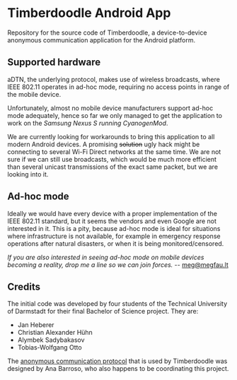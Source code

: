 # Timberdoodle Android App

Repository for the source code of Timberdoodle, a device-to-device anonymous communication application for the Android platform.

## Supported hardware

aDTN, the underlying protocol, makes use of wireless broadcasts, where IEEE 802.11 operates in ad-hoc mode, requiring no access points in range of the mobile device.

Unfortunately, almost no mobile device manufacturers support ad-hoc mode adequately, hence so far we only managed to get the application to work on the *Samsung Nexus S running CyanogenMod*.

We are currently looking for workarounds to bring this application to all modern Android devices. A promising ~~solution~~ ugly hack might be connecting to several Wi-Fi Direct networks at the same time. We are not sure if we can still use broadcasts, which would be much more efficient than several unicast transmissions of the exact same packet, but we are looking into it.

## Ad-hoc mode

Ideally we would have every device with a proper implementation of the IEEE 802.11 standard, but it seems the vendors and even Google are not interested in it. This is a pity, because ad-hoc mode is ideal for situations where infrastructure is not available, for example in emergency response operations after natural disasters, or when it is being monitored/censored.

*If you are also interested in seeing ad-hoc mode on mobile devices becoming a reality, drop me a line so we can join forces.* -- meg@megfau.lt

## Credits

The initial code was developed by four students of the Technical University of Darmstadt for their final Bachelor of Science project. They are:
 - Jan Heberer
 - Christian Alexander Hühn
 - Alymbek Sadybakasov
 - Tobias-Wolfgang Otto

The [anonymous communication protocol](https://www.seemoo.tu-darmstadt.de/team/ana-barroso/adtn) that is used by Timberdoodle was designed by Ana Barroso, who also happens to be coordinating this project.
